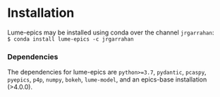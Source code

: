 # Installation

Lume-epics may be installed using conda over the channel `jrgarrahan`:
<br>
``` $ conda install lume-epics -c jrgarrahan ```
<br>

### Dependencies
The dependencies for lume-epics are `python>=3.7`, `pydantic`, `pcaspy`, `pyepics`, `p4p`, `numpy`, `bokeh`, `lume-model`, and an epics-base installation (>4.0.0).